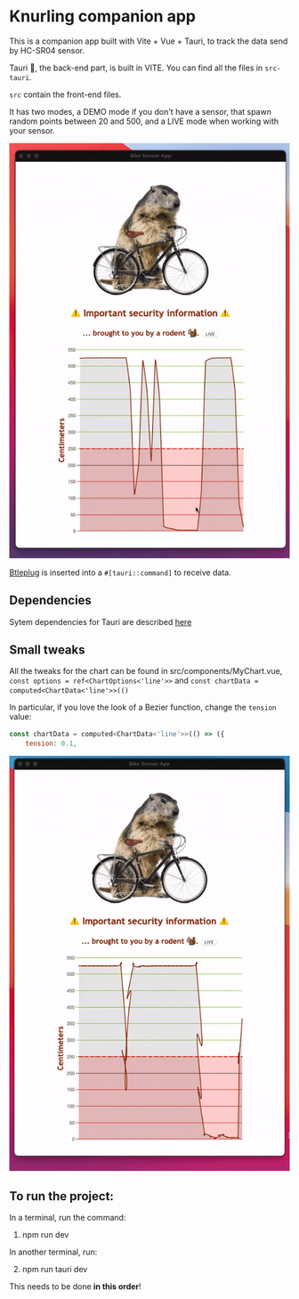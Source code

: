 # Knurling companion app

This is a companion app built with Vite + Vue + Tauri, to track the data send by HC-SR04 sensor.

Tauri 🐂, the back-end part, is built in VITE. You can find all the files in `src-tauri`.

`src` contain the front-end files.

It has two modes, a DEMO mode if you don't have a sensor, that spawn random points between 20 and 500, and a LIVE mode when working with your sensor.


<p align="center">
    <img src=./demo_live.gif width="600"/>
</p>

[Btleplug](https://docs.rs/btleplug/0.8.0/btleplug/) is inserted into a `#[tauri::command]` to receive data. 
## Dependencies

Sytem dependencies for Tauri are described [here](https://tauri.studio/en/docs/getting-started/intro)

## Small tweaks

All the tweaks for the chart can be found in src/components/MyChart.vue, 
`const options = ref<ChartOptions<'line'>>` and `const chartData = computed<ChartData<'line'>>(()`

In particular, if you love the look of a Bezier function, change the `tension` value:

```javascript
const chartData = computed<ChartData<'line'>>(() => ({
    tension: 0.1,
```
<p align="center">
    <img src=./bezier_demo.gif width="600"/>
</p>

## To run the project:

In a terminal, run the command:
1. npm run dev

In another terminal, run:

2. npm run tauri dev

This needs to be done **in this order**!